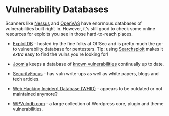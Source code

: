# Vulnerability Databases
Scanners like [Nessus](pentesting/vulnerability-scanners/nessus.md) and [OpenVAS](pentesting/vulnerability-scanners/openvas.md) have enormous databases of vulnerabilities built right in.  However, it's still good to check some online resources for exploits you see in those hard-to-reach places.

* [ExploitDB](http://exploit-db.com) -  hosted by the fine folks at OffSec and is pretty much the go-to vulnerability database for pentesters.  Tip: using [Searchsploit](https://www.exploit-db.com/searchsploit/) makes it *extra* easy to find the vulns you're looking for!

* [Joomla](http://joomla.or) keeps a database of [known vulnerabilities](https://vel.joomla.org/live-vel) continually up to date.

* [SecurityFocus](http://www.securityfocus.com/vulnerabilities) - has vuln write-ups as well as white papers, blogs and tech articles.

* [Web Hacking Incident Database (WHID)](https://docs.google.com/spreadsheets/d/1xZPAw1uCdLqDz8F_Vz57DRvCNJTcCnPgtG7P-yeloUc/edit#gid=1) - appears to be outdated or not maintained anymore?

* [WPVulndb.com](https://wpvulndb.com/) - a large collection of Wordpress core, plugin and theme vulnerabilities.